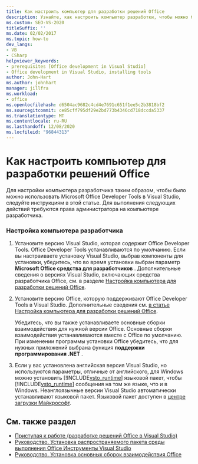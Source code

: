 ```yaml
---
title: Как настроить компьютер для разработки решений Office
description: Узнайте, как настроить компьютер разработки, чтобы можно было использовать средства Microsoft Office разработчика в Visual Studio.
ms.custom: SEO-VS-2020
titleSuffix: ''
ms.date: 02/02/2017
ms.topic: how-to
dev_langs:
- VB
- CSharp
helpviewer_keywords:
- prerequisites [Office development in Visual Studio]
- Office development in Visual Studio, installing tools
author: John-Hart
ms.author: johnhart
manager: jillfra
ms.workload:
- office
ms.openlocfilehash: d6504ac9682c4cd4e7691c651f1ee5c2b3818bf2
ms.sourcegitcommit: ce85cff795df29e2bd773b4346cd718dccda5337
ms.translationtype: MT
ms.contentlocale: ru-RU
ms.lasthandoff: 12/08/2020
ms.locfileid: "96844313"
---
```

# <a name="how-to-configure-a-computer-to-develop-office-solutions"></a>Как настроить компьютер для разработки решений Office
  Для настройки компьютера разработчика таким образом, чтобы было можно использовать Microsoft Office Developer Tools в Visual Studio, следуйте инструкциям в этой статье. Для выполнения следующих действий требуются права администратора на компьютере разработчика.

### <a name="to-configure-the-development-computer"></a>Настройка компьютера разработчика

1. Установите версию Visual Studio, которая содержит Office Developer Tools. Office Developer Tools устанавливаются по умолчанию. Если вы настраиваете установку Visual Studio, выбрав компоненты для установки, убедитесь, что во время установки выбран параметр **Microsoft Office средства для разработчиков** . Дополнительные сведения о версиях Visual Studio, включающих средства разработчика Office, см. в разделе [Настройка компьютера для разработки решений Office](../vsto/configuring-a-computer-to-develop-office-solutions.md).

2. Установите версию Office, которую поддерживают Office Developer Tools в Visual Studio. Дополнительные сведения см. [в статье Настройка компьютера для разработки решений Office](../vsto/configuring-a-computer-to-develop-office-solutions.md).

     Убедитесь, что вы также устанавливаете основные сборки взаимодействия для нужной версии Office. Основные сборки взаимодействия устанавливаются вместе с Office по умолчанию. При изменении программы установки Office убедитесь, что для нужных приложений выбрана функция **поддержки программирования .NET** .

3. Если у вас установлена английская версия Visual Studio, но используются параметры, отличные от английского, для Windows можно установить [!INCLUDE[vsto_runtime](../vsto/includes/vsto-runtime-md.md)] языковой пакет, чтобы [!INCLUDE[vsto_runtime](../vsto/includes/vsto-runtime-md.md)] сообщения на том же языке, что и в Windows. Неанглоязычные версии Visual Studio автоматически устанавливают языковой пакет. Языковой пакет доступен в [центре загрузки Майкрософт](https://www.microsoft.com/download/details.aspx?id=54246).

## <a name="see-also"></a>См. также раздел

- [Приступая к работе &#40;разработке решений Office в Visual Studio&#41;](../vsto/getting-started-office-development-in-visual-studio.md)
- [Руководство. Установка распространяемого пакета среды выполнения Office Инструменты Visual Studio](../vsto/how-to-install-the-visual-studio-tools-for-office-runtime-redistributable.md)
- [Руководство. Установка основных сборок взаимодействия Office](../vsto/how-to-install-office-primary-interop-assemblies.md)
